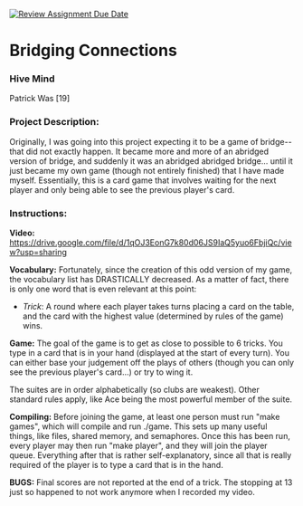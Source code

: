 [![Review Assignment Due Date](https://classroom.github.com/assets/deadline-readme-button-22041afd0340ce965d47ae6ef1cefeee28c7c493a6346c4f15d667ab976d596c.svg)](https://classroom.github.com/a/Vh67aNdh)
# Bridging Connections

### Hive Mind

Patrick Was [19]
       
### Project Description:

Originally, I was going into this project expecting it to be a game of bridge--that did not exactly happen. It became more and more of an abridged version of bridge, and suddenly it was an abridged abridged bridge... until it just became my own game (though not entirely finished) that I have made myself. Essentially, this is a card game that involves waiting for the next player and only being able to see the previous player's card. 
 
### Instructions:

**Video:** https://drive.google.com/file/d/1qOJ3EonG7k80d06JS9IaQ5yuo6FbjiQc/view?usp=sharing

**Vocabulary:** Fortunately, since the creation of this odd version of my game, the vocabulary list has DRASTICALLY decreased. As a matter of fact, there is only one word that is even relevant at this point: 

- *Trick*: A round where each player takes turns placing a card on the table, and the card with the highest value (determined by rules of the game) wins.

**Game:** The goal of the game is to get as close to possible to 6 tricks. You type in a card that is in your hand (displayed at the start of every turn). You can either base your judgement off the plays of others (though you can only see the previous player's card...) or try to wing it. 

The suites are in order alphabetically (so clubs are weakest). Other standard rules apply, like Ace being the most powerful member of the suite. 

**Compiling:** Before joining the game, at least one person must run "make games", which will compile and run ./game. This sets up many useful things, like files, shared memory, and semaphores. Once this has been run, every player may then run "make player", and they will join the player queue. Everything after that is rather self-explanatory, since all that is really required of the player is to type a card that is in the hand. 

**BUGS:**
Final scores are not reported at the end of a trick.
The stopping at 13 just so happened to not work anymore when I recorded my video.

